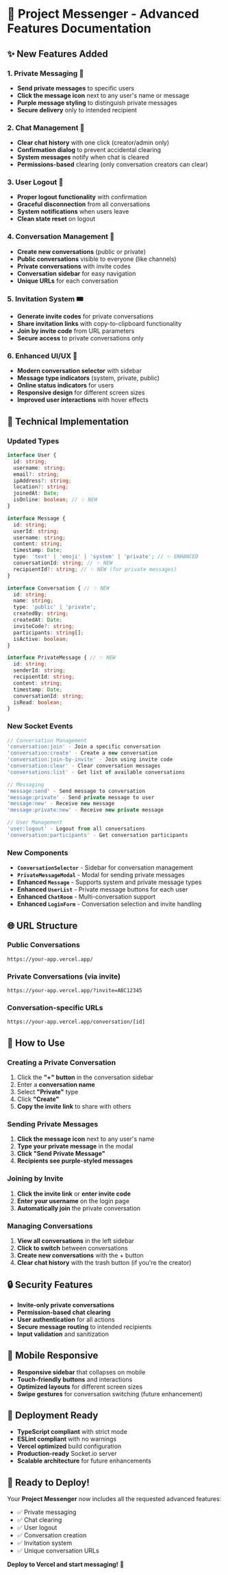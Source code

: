 # 🚀 Project Messenger - Advanced Features Documentation

## ✨ New Features Added

### 1. **Private Messaging** 💬
- **Send private messages** to specific users
- **Click the message icon** next to any user's name or message
- **Purple message styling** to distinguish private messages
- **Secure delivery** only to intended recipient

### 2. **Chat Management** 🧹
- **Clear chat history** with one click (creator/admin only)
- **Confirmation dialog** to prevent accidental clearing
- **System messages** notify when chat is cleared
- **Permissions-based** clearing (only conversation creators can clear)

### 3. **User Logout** 🔐
- **Proper logout functionality** with confirmation
- **Graceful disconnection** from all conversations
- **System notifications** when users leave
- **Clean state reset** on logout

### 4. **Conversation Management** 💼
- **Create new conversations** (public or private)
- **Public conversations** visible to everyone (like channels)
- **Private conversations** with invite codes
- **Conversation sidebar** for easy navigation
- **Unique URLs** for each conversation

### 5. **Invitation System** 🎟️
- **Generate invite codes** for private conversations
- **Share invitation links** with copy-to-clipboard functionality
- **Join by invite code** from URL parameters
- **Secure access** to private conversations only

### 6. **Enhanced UI/UX** 🎨
- **Modern conversation selector** with sidebar
- **Message type indicators** (system, private, public)
- **Online status indicators** for users
- **Responsive design** for different screen sizes
- **Improved user interactions** with hover effects

## 🔧 Technical Implementation

### **Updated Types**
```typescript
interface User {
  id: string;
  username: string;
  email?: string;
  ipAddress?: string;
  location?: string;
  joinedAt: Date;
  isOnline: boolean; // ✨ NEW
}

interface Message {
  id: string;
  userId: string;
  username: string;
  content: string;
  timestamp: Date;
  type: 'text' | 'emoji' | 'system' | 'private'; // ✨ ENHANCED
  conversationId: string; // ✨ NEW
  recipientId?: string; // ✨ NEW (for private messages)
}

interface Conversation { // ✨ NEW
  id: string;
  name: string;
  type: 'public' | 'private';
  createdBy: string;
  createdAt: Date;
  inviteCode?: string;
  participants: string[];
  isActive: boolean;
}

interface PrivateMessage { // ✨ NEW
  id: string;
  senderId: string;
  recipientId: string;
  content: string;
  timestamp: Date;
  conversationId: string;
  isRead: boolean;
}
```

### **New Socket Events**
```typescript
// Conversation Management
'conversation:join' - Join a specific conversation
'conversation:create' - Create a new conversation
'conversation:join-by-invite' - Join using invite code
'conversation:clear' - Clear conversation messages
'conversations:list' - Get list of available conversations

// Messaging
'message:send' - Send message to conversation
'message:private' - Send private message to user
'message:new' - Receive new message
'message:private:new' - Receive new private message

// User Management
'user:logout' - Logout from all conversations
'conversation:participants' - Get conversation participants
```

### **New Components**
- **`ConversationSelector`** - Sidebar for conversation management
- **`PrivateMessageModal`** - Modal for sending private messages
- **Enhanced `Message`** - Supports system and private message types
- **Enhanced `UserList`** - Private message buttons for each user
- **Enhanced `ChatRoom`** - Multi-conversation support
- **Enhanced `LoginForm`** - Conversation selection and invite handling

## 🌐 URL Structure

### **Public Conversations**
```
https://your-app.vercel.app/
```

### **Private Conversations (via invite)**
```
https://your-app.vercel.app/?invite=ABC12345
```

### **Conversation-specific URLs**
```
https://your-app.vercel.app/conversation/[id]
```

## 🎯 How to Use

### **Creating a Private Conversation**
1. Click the **"+" button** in the conversation sidebar
2. Enter a **conversation name**
3. Select **"Private"** type
4. Click **"Create"**
5. **Copy the invite link** to share with others

### **Sending Private Messages**
1. **Click the message icon** next to any user's name
2. **Type your private message** in the modal
3. **Click "Send Private Message"**
4. **Recipients see purple-styled messages**

### **Joining by Invite**
1. **Click the invite link** or **enter invite code**
2. **Enter your username** on the login page
3. **Automatically join** the private conversation

### **Managing Conversations**
1. **View all conversations** in the left sidebar
2. **Click to switch** between conversations
3. **Create new conversations** with the + button
4. **Clear chat history** with the trash button (if you're the creator)

## 🔒 Security Features

- **Invite-only private conversations**
- **Permission-based chat clearing**
- **User authentication** for all actions
- **Secure message routing** to intended recipients
- **Input validation** and sanitization

## 📱 Mobile Responsive

- **Responsive sidebar** that collapses on mobile
- **Touch-friendly buttons** and interactions
- **Optimized layouts** for different screen sizes
- **Swipe gestures** for conversation switching (future enhancement)

## 🚀 Deployment Ready

- **TypeScript compliant** with strict mode
- **ESLint compliant** with no warnings
- **Vercel optimized** build configuration
- **Production-ready** Socket.io server
- **Scalable architecture** for future enhancements

## 🎉 Ready to Deploy!

Your **Project Messenger** now includes all the requested advanced features:
- ✅ Private messaging
- ✅ Chat clearing
- ✅ User logout
- ✅ Conversation creation
- ✅ Invitation system
- ✅ Unique conversation URLs

**Deploy to Vercel and start messaging!** 🚀
